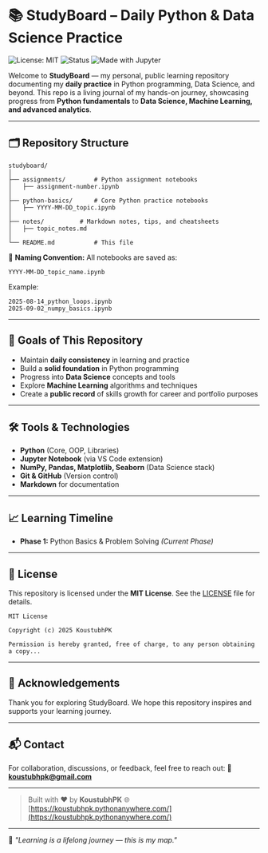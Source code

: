 # 📚 StudyBoard – Daily Python & Data Science Practice

![License: MIT](https://img.shields.io/badge/License-MIT-blue.svg)
![Status](https://img.shields.io/badge/Status-Active-brightgreen)
![Made with Jupyter](https://img.shields.io/badge/Made%20with-Jupyter-orange)

Welcome to **StudyBoard** — my personal, public learning repository documenting my **daily practice** in Python programming, Data Science, and beyond.
This repo is a living journal of my hands-on journey, showcasing progress from **Python fundamentals** to **Data Science, Machine Learning, and advanced analytics**.

---

## 🗂 Repository Structure

```
studyboard/
│
├── assignments/		# Python assignment notebooks
│   ├── assignment-number.ipynb
│
├── python-basics/		# Core Python practice notebooks
│   ├── YYYY-MM-DD_topic.ipynb
│
├── notes/			# Markdown notes, tips, and cheatsheets
│   ├── topic_notes.md
│
└── README.md			# This file
```

📌 **Naming Convention:**
All notebooks are saved as:

```
YYYY-MM-DD_topic_name.ipynb
```

Example:

```
2025-08-14_python_loops.ipynb
2025-09-02_numpy_basics.ipynb
```

---

## 🎯 Goals of This Repository

- Maintain **daily consistency** in learning and practice
- Build a **solid foundation** in Python programming
- Progress into **Data Science** concepts and tools
- Explore **Machine Learning** algorithms and techniques
- Create a **public record** of skills growth for career and portfolio purposes

---

## 🛠 Tools & Technologies

- **Python** (Core, OOP, Libraries)
- **Jupyter Notebook** (via VS Code extension)
- **NumPy, Pandas, Matplotlib, Seaborn** (Data Science stack)
- **Git & GitHub** (Version control)
- **Markdown** for documentation

---

## 📈 Learning Timeline

- **Phase 1:** Python Basics & Problem Solving *(Current Phase)*

---

## 📜 License

This repository is licensed under the **MIT License**.
See the [LICENSE](LICENSE) file for details.

```
MIT License

Copyright (c) 2025 KoustubhPK

Permission is hereby granted, free of charge, to any person obtaining a copy...
```

---

## 🤝 Acknowledgements

Thank you for exploring StudyBoard.
We hope this repository inspires and supports your learning journey.

---

## 📬 Contact

For collaboration, discussions, or feedback, feel free to reach out:
📧 **koustubhpk@gmail.com**

---

> Built with ❤️ by **KoustubhPK**
> 🌐 [https://koustubhpk.pythonanywhere.com/](https://koustubhpk.pythonanywhere.com/)

---

🚀 *"Learning is a lifelong journey — this is my map."*
